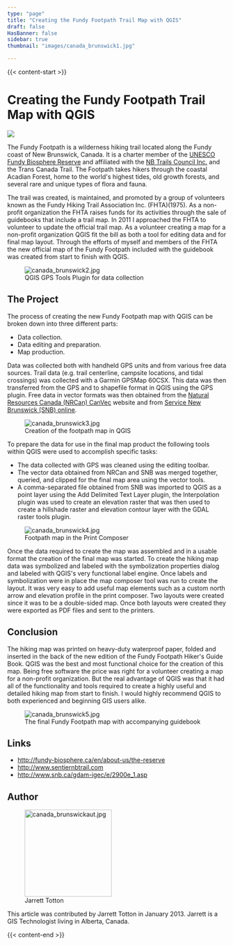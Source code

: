 ```yaml
---
type: "page"
title: "Creating the Fundy Footpath Trail Map with QGIS"
draft: false
HasBanner: false
sidebar: true
thumbnail: "images/canada_brunswick1.jpg"

---
```


{{< content-start >}}

# Creating the Fundy Footpath Trail Map with QGIS

![](../images/canada_brunswick1.jpg)

The Fundy Footpath is a wilderness hiking trail located along the Fundy coast of New Brunswick, Canada. It is a charter member of the [UNESCO Fundy Biosphere Reserve](http://fundy-biosphere.ca/en/about-us/the-reserve) and affiliated with the [NB Trails Council Inc.](http://www.sentiernbtrail.com/) and the Trans Canada Trail. The Footpath takes hikers through the coastal Acadian Forest, home to the world's highest tides, old growth forests, and several rare and unique types of flora and fauna.

The trail was created, is maintained, and promoted by a group of volunteers known as the Fundy Hiking Trail Association Inc. (FHTA)(1975). As a non-profit organization the FHTA raises funds for its activities through the sale of guidebooks that include a trail map. In 2011 I approached the FHTA to volunteer to update the official trail map. As a volunteer creating a map for a non-profit organization QGIS fit the bill as both a tool for editing data and for final map layout. Through the efforts of myself and members of the FHTA the new official map of the Fundy Footpath included with the guidebook was created from start to finish with QGIS.

<figure>
<img src="../images/canada_brunswick2.jpg" class="align-right" alt="canada_brunswick2.jpg" />
<figcaption>QGIS GPS Tools Plugin for data collection</figcaption>
</figure>

## The Project

The process of creating the new Fundy Footpath map with QGIS can be broken down into three different parts:

-   Data collection.
-   Data editing and preparation.
-   Map production.

Data was collected both with handheld GPS units and from various free data sources. Trail data (e.g. trail centerline, campsite locations, and tidal crossings) was collected with a Garmin GPSMap 60CSX. This data was then transferred from the GPS and to shapefile format in QGIS using the GPS plugin. Free data in vector formats was then obtained from the [Natural Resources Canada (NRCan) CanVec](http://geogratis.cgdi.gc.ca/geogratis/en/product/search.do?id=5460AA9D-54CD-8349-C95E-1A4D03172FDF) website and from [Service New Brunswick (SNB) online](http://www.snb.ca/gdam-igec/e/2900e_1.asp).

<figure>
<img src="../images/canada_brunswick3.jpg" class="align-right" alt="canada_brunswick3.jpg" />
<figcaption>Creation of the footpath map in QGIS</figcaption>
</figure>

To prepare the data for use in the final map product the following tools within QGIS were used to accomplish specific tasks:

-   The data collected with GPS was cleaned using the editing toolbar.
-   The vector data obtained from NRCan and SNB was merged together, queried, and clipped for the final map area using the vector tools.
-   A comma-separated file obtained from SNB was imported to QGIS as a point layer using the Add Delimited Text Layer plugin, the Interpolation plugin was used to create an elevation raster that was then used to create a hillshade raster and elevation contour layer with the GDAL raster tools plugin.

<figure>
<img src="../images/canada_brunswick4.jpg" class="align-right" alt="canada_brunswick4.jpg" />
<figcaption>Footpath map in the Print Composer</figcaption>
</figure>

Once the data required to create the map was assembled and in a usable format the creation of the final map was started. To create the hiking map data was symbolized and labeled with the symbolization properties dialog and labeled with QGIS's very functional label engine. Once labels and symbolization were in place the map composer tool was run to create the layout. It was very easy to add useful map elements such as a custom north arrow and elevation profile in the print composer. Two layouts were created since it was to be a double-sided map. Once both layouts were created they were exported as PDF files and sent to the printers.

## Conclusion

The hiking map was printed on heavy-duty waterproof paper, folded and inserted in the back of the new edition of the Fundy Footpath Hiker's Guide Book. QGIS was the best and most functional choice for the creation of this map. Being free software the price was right for a volunteer creating a map for a non-profit organization. But the real advantage of QGIS was that it had all of the functionality and tools required to create a highly useful and detailed hiking map from start to finish. I would highly recommend QGIS to both experienced and beginning GIS users alike.

<figure>
<img src="../images/canada_brunswick5.jpg" class="align-right" alt="canada_brunswick5.jpg" />
<figcaption>The final Fundy Footpath map with accompanying guidebook</figcaption>
</figure>

## Links

-   <http://fundy-biosphere.ca/en/about-us/the-reserve>
-   <http://www.sentiernbtrail.com>
-   <http://www.snb.ca/gdam-igec/e/2900e_1.asp>

## Author

<figure>
<img src="../images/canada_brunswickaut.jpg" class="align-left" height="200" alt="canada_brunswickaut.jpg" />
<figcaption>Jarrett Totton</figcaption>
</figure>

This article was contributed by Jarrett Totton in January 2013. Jarrett is a GIS Technologist living in Alberta, Canada.

{{< content-end >}}
